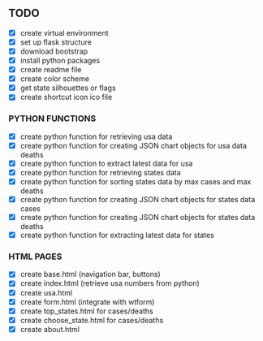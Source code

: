 ## TODO

- [x] create virtual environment
- [x] set up flask structure
- [x] download bootstrap
- [x] install python packages
- [x] create readme file
- [x] create color scheme
- [x] get state silhouettes or flags
- [x] create shortcut icon ico file

### PYTHON FUNCTIONS

- [x] create python function for retrieving usa data
- [x] create python function for creating JSON chart objects for usa data deaths
- [x] create python function to extract latest data for usa
- [x] create python function for retrieving states data
- [x] create python function for sorting states data by max cases and max deaths
- [x] create python function for creating JSON chart objects for states data cases
- [x] create python function for creating JSON chart objects for states data deaths
- [x] create python function for extracting latest data for states

### HTML PAGES

- [x] create base.html (navigation bar, buttons)
- [x] create index.html (retrieve usa numbers from python)
- [x] create usa.html
- [x] create form.html (integrate with wtform)
- [x] create top_states.html for cases/deaths
- [x] create choose_state.html for cases/deaths
- [x] create about.html
